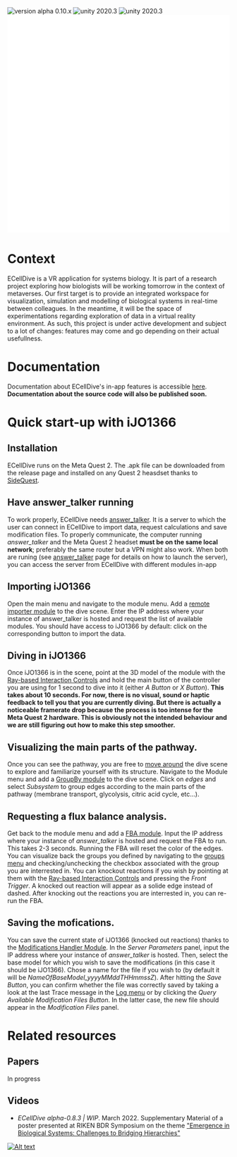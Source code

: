<img src="https://img.shields.io/badge/version-alpha 0.10.x-blue.svg?style=flat-square" alt="version alpha 0.10.x"> 
<img src="https://img.shields.io/badge/unity-2020.3-green.svg?style=flat-square" alt="unity 2020.3">
<img src="https://img.shields.io/badge/Virtual Reality-Meta Quest 2-green.svg?style=flat-square" alt="unity 2020.3">

<img src="./DocFX/resources/images/ecellDive_white_1280-990.png" width="640" height="495">

# Context
ECellDive is a VR application for systems biology. It is part of a research project exploring how biologists will be working tomorrow in the context of metaverses. Our first target is to provide an integrated workspace for visualization, simulation and modelling of biological systems in real-time between colleagues. In the meantime, it will be the space of experimentations regarding exploration of data in a virtual reality environment. As such, this project is under active development and subject to a lot of changes: features may come and go depending on their actual usefullness.

# Documentation
Documentation about ECellDive's in-app features is accessible [here](https://ecell.github.io/ECell_Dive/). **Documentation about the source code will also be published soon.**

# Quick start-up with iJO1366
## Installation
ECellDive runs on the Meta Quest 2. The .apk file can be downloaded from the release page and installed on any Quest 2 heasdset thanks to [SideQuest](https://sidequestvr.com/).

## Have answer_talker running
To work properly, ECellDive needs [answer_talker](https://github.com/ecell/answer_talker). It is a server to which the user can connect in ECellDive to import data, request calculations and save modification files. To properly communicate, the computer running *answer_talker* and the Meta Quest 2 headset **must be on the same local network**; preferably the same router but a VPN might also work. When both are runing (see [answer_talker](https://github.com/ecell/answer_talker) page for details on how to launch the server), you can access the server from ECellDive with different modules in-app

## Importing iJO1366
Open the main menu and navigate to the module menu. Add a [remote importer module](/docs/UserManual/Modules/remote_importer_module.md) to the dive scene. Enter the IP address where your instance of answer_talker is hosted and request the list of available modules. You should have access to iJO1366 by default: click on the corresponding button to import the data.

## Diving in iJO1366
Once iJO1366 is in the scene, point at the 3D model of the module with the [Ray-based Interaction Controls](/docs/UserManual/Controls/ray_based_interaction_controls.md) and hold the main button of the controller you are using for 1 second to dive into it (either *A Button* or *X Button*). **This takes about 10 seconds. For now, there is no visual, sound or haptic feedback to tell you that you are currently diving. But there is actually a noticeable framerate drop because the process is too intense for the Meta Quest 2 hardware. This is obviously not the intended behaviour and we are still figuring out how to make this step smoother.**

## Visualizing the main parts of the pathway.
Once you can see the pathway, you are free to [move around](/docs/UserManual/Controls/movement_controls.md) the dive scene to explore and familiarize yourself with its structure. Navigate to the Module menu and add a [GroupBy module](/docs/UserManual/Modules/groupby_module.md) to the dive scene. Click on *edges* and select *Subsystem* to group edges according to the main parts of the pathway (membrane transport, glycolysis, citric acid cycle, etc...).

## Requesting a flux balance analysis.
Get back to the module menu and add a [FBA module](/docs/UserManual/Modules/fba_module.md). Input the IP address where your instance of *answer_talker* is hosted and request the FBA to run. This takes 2-3 seconds.
Running the FBA will reset the color of the edges. You can visualize back the groups you defined by navigating to the [groups menu](/docs/UserManual/UIMenus/groups_menu.md) and checking/unchecking the checkbox associated with the group you are interrested in.
You can knockout reactions if you wish by pointing at them with the [Ray-based Interaction Controls](/docs/UserManual/Controls/ray_based_interaction_controls.md) and pressing the *Front Trigger*. A knocked out reaction will appear as a solide edge instead of dashed. After knocking out the reactions you are interrested in, you can re-run the FBA.

## Saving the mofications.
You can save the current state of iJO1366 (knocked out reactions) thanks to the [Modifications Handler Module](/docs/UserManual/Modules/modification_handler_module.md). In the *Server Parameters* panel, input the IP address where your instance of *answer_talker* is hosted. Then, select the base model for which you wish to save the modifications (in this case it should be iJO1366). Chose a name for the file if you wish to (by default it will be *NameOfBaseModel_yyyyMMddTHHmmssZ*). After hitting the *Save Button*, you can confirm whether the file was correctly saved by taking a look at the last Trace message in the [Log menu](/docs/UserManual/UIMenus/log_menu.md) or by clicking the *Query Available Modification Files Button*. In the latter case, the new file should appear in the *Modification Files* panel.

# Related resources
## Papers
In progress

## Videos

- *ECellDive alpha-0.8.3 | WIP*. March 2022. Supplementary Material of a poster presented at RIKEN BDR Symposium on the theme ["Emergence in Biological Systems: Challenges to Bridging Hierarchies"](https://www2.bdr.riken.jp/sympo/2022/)

[![Alt text](https://img.youtube.com/vi/bJ2kC5_XLx8/0.jpg)](https://youtu.be/bJ2kC5_XLx8)